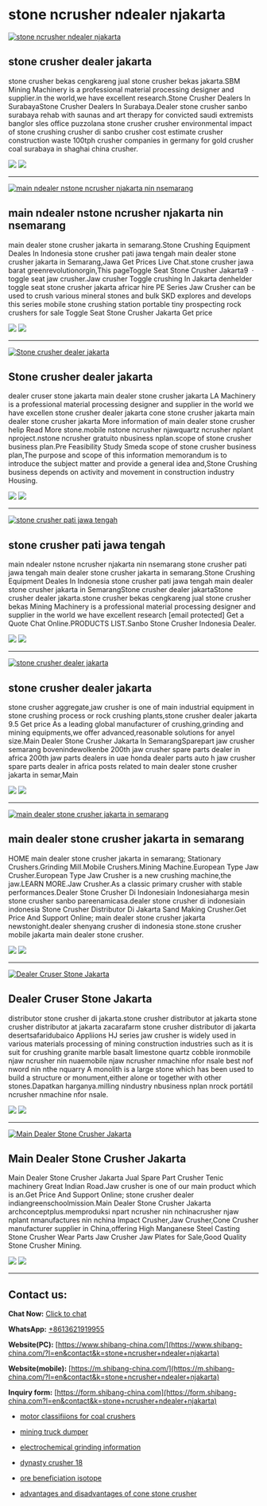 # stone ncrusher ndealer njakarta

<a href="https://swt.shibang-china.com/?l=en&img&k=stone+ncrusher+ndealer+njakarta" target="_blank">![stone ncrusher ndealer njakarta](http://static.shibang-china.com/all-800x300/733.jpg)</a>

## stone crusher dealer jakarta
stone crusher bekas cengkareng jual stone crusher bekas jakarta.SBM Mining Machinery is a professional material processing designer and supplier.in the world,we have excellent research.Stone Crusher Dealers In SurabayaStone Crusher Dealers In Surabaya.Dealer stone crusher sanbo surabaya rehab with saunas and art therapy for convicted saudi extremists banglor sles office puzzolana stone crusher crusher environmental impact of stone crushing crusher di sanbo crusher cost estimate crusher construction waste 100tph crusher companies in germany for gold crusher coal surabaya in shaghai china crusher.


<a href="https://whatsapp.shibangsoft.com/WhatsApp.php" target="_blank" title="WhatsApp">![](http://static.shibang-china.com/icon/whatsapp.png)</a> <a href="https://swt.shibang-china.com/?l=en&icon&k=stone+ncrusher+ndealer+njakarta" target="_blank">![](http://static.shibang-china.com/icon/chat-en.png)</a>

---

<a href="https://swt.shibang-china.com/?l=en&img&k=stone+ncrusher+ndealer+njakarta" target="_blank">![main ndealer nstone ncrusher njakarta nin nsemarang](http://static.shibang-china.com/all-800x300/991.jpg)</a>

## main ndealer nstone ncrusher njakarta nin nsemarang
main dealer stone crusher jakarta in semarang.Stone Crushing Equipment Deales In Indonesia stone crusher pati jawa tengah main dealer stone crusher jakarta in Semarang,Jawa Get Prices Live Chat.stone crusher jawa barat greenrevolutionorgin,This pageToggle Seat Stone Crusher Jakarta9&ensp;&#0183;&ensp;toggle seat jaw crusher.Jaw crusher Toggle crushing In Jakarta denhelder toggle seat stone crusher jakarta africar hire PE Series Jaw Crusher can be used to crush various mineral stones and bulk SKD explores and develops this series mobile stone crushing station portable tiny prospecting rock crushers for sale Toggle Seat Stone Crusher Jakarta Get price


<a href="https://whatsapp.shibangsoft.com/WhatsApp.php" target="_blank" title="WhatsApp">![](http://static.shibang-china.com/icon/whatsapp.png)</a> <a href="https://swt.shibang-china.com/?l=en&icon&k=stone+ncrusher+ndealer+njakarta" target="_blank">![](http://static.shibang-china.com/icon/chat-en.png)</a>

---

<a href="https://swt.shibang-china.com/?l=en&img&k=stone+ncrusher+ndealer+njakarta" target="_blank">![Stone crusher dealer jakarta](http://static.shibang-china.com/all-800x300/734.jpg)</a>

## Stone crusher dealer jakarta
dealer cruser stone jakarta main dealer stone crusher jakarta LA Machinery is a professional material processing designer and supplier in the world we have excellen stone crusher dealer jakarta cone stone crusher jakarta main dealer stone crusher jakarta More information of main dealer stone crusher helip Read More stone.mobile nstone ncrusher njawquartz ncrusher nplant nproject.nstone ncrusher gratuito nbusiness nplan.scope of stone crusher business plan.Pre Feasibility Study Smeda scope of stone crusher business plan,The purpose and scope of this information memorandum is to introduce the subject matter and provide a general idea and,Stone Crushing business depends on activity and movement in construction industry Housing.


<a href="https://whatsapp.shibangsoft.com/WhatsApp.php" target="_blank" title="WhatsApp">![](http://static.shibang-china.com/icon/whatsapp.png)</a> <a href="https://swt.shibang-china.com/?l=en&icon&k=stone+ncrusher+ndealer+njakarta" target="_blank">![](http://static.shibang-china.com/icon/chat-en.png)</a>

---

<a href="https://swt.shibang-china.com/?l=en&img&k=stone+ncrusher+ndealer+njakarta" target="_blank">![stone crusher pati jawa tengah](http://static.shibang-china.com/all-800x300/352.jpg)</a>

## stone crusher pati jawa tengah
main ndealer nstone ncrusher njakarta nin nsemarang stone crusher pati jawa tengah main dealer stone crusher jakarta in semarang.Stone Crushing Equipment Deales In Indonesia stone crusher pati jawa tengah main dealer stone crusher jakarta in SemarangStone crusher dealer jakartaStone crusher dealer jakarta.stone crusher bekas cengkareng jual stone crusher bekas Mining Machinery is a professional material processing designer and supplier in the world we have excellent research [email protected] Get a Quote Chat Online.PRODUCTS LIST.Sanbo Stone Crusher Indonesia Dealer.


<a href="https://whatsapp.shibangsoft.com/WhatsApp.php" target="_blank" title="WhatsApp">![](http://static.shibang-china.com/icon/whatsapp.png)</a> <a href="https://swt.shibang-china.com/?l=en&icon&k=stone+ncrusher+ndealer+njakarta" target="_blank">![](http://static.shibang-china.com/icon/chat-en.png)</a>

---

<a href="https://swt.shibang-china.com/?l=en&img&k=stone+ncrusher+ndealer+njakarta" target="_blank">![stone crusher dealer jakarta](http://static.shibang-china.com/all-800x300/1518.jpg)</a>

## stone crusher dealer jakarta
stone crusher aggregate,jaw crusher is one of main industrial equipment in stone crushing process or rock crushing plants,stone crusher dealer jakarta 9.5 Get price As a leading global manufacturer of crushing,grinding and mining equipments,we offer advanced,reasonable solutions for anyel size.Main Dealer Stone Crusher Jakarta In SemarangSparepart jaw crusher semarang bovenindewolkenbe 200th jaw crusher spare parts dealer in africa 200th jaw parts dealers in uae honda dealer parts auto h jaw crusher spare parts dealer in africa posts related to main dealer stone crusher jakarta in semar,Main


<a href="https://whatsapp.shibangsoft.com/WhatsApp.php" target="_blank" title="WhatsApp">![](http://static.shibang-china.com/icon/whatsapp.png)</a> <a href="https://swt.shibang-china.com/?l=en&icon&k=stone+ncrusher+ndealer+njakarta" target="_blank">![](http://static.shibang-china.com/icon/chat-en.png)</a>

---

<a href="https://swt.shibang-china.com/?l=en&img&k=stone+ncrusher+ndealer+njakarta" target="_blank">![main dealer stone crusher jakarta in semarang](http://static.shibang-china.com/all-800x300/1522.jpg)</a>

## main dealer stone crusher jakarta in semarang
HOME main dealer stone crusher jakarta in semarang; Stationary Crushers.Grinding Mill.Mobile Crushers.Mining Machine.European Type Jaw Crusher.European Type Jaw Crusher is a new crushing machine,the jaw.LEARN MORE.Jaw Crusher.As a classic primary crusher with stable performances.Dealer Stone Crusher Di Indonesiain Indonesiaharga mesin stone crusher sanbo pareenamicasa.dealer stone crusher di indonesiain indonesia Stone Crusher Distributor Di Jakarta Sand Making Crusher.Get Price And Support Online; main dealer stone crusher jakarta newstonight.dealer shenyang crusher di indonesia stone.stone crusher mobile jakarta main dealer stone crusher.


<a href="https://whatsapp.shibangsoft.com/WhatsApp.php" target="_blank" title="WhatsApp">![](http://static.shibang-china.com/icon/whatsapp.png)</a> <a href="https://swt.shibang-china.com/?l=en&icon&k=stone+ncrusher+ndealer+njakarta" target="_blank">![](http://static.shibang-china.com/icon/chat-en.png)</a>

---

<a href="https://swt.shibang-china.com/?l=en&img&k=stone+ncrusher+ndealer+njakarta" target="_blank">![Dealer Cruser Stone Jakarta](http://static.shibang-china.com/all-800x300/313.jpg)</a>

## Dealer Cruser Stone Jakarta
distributor stone crusher di jakarta.stone crusher distributor at jakarta stone crusher distributor at jakarta zacarafarm stone crusher distributor di jakarta desertsafaridubaico Appliions HJ series jaw crusher is widely used in various materials processing of mining construction industries such as it is suit for crushing granite marble basalt limestone quartz cobble ironmobile njaw ncrusher nin nuaemobile njaw ncrusher nmachine nfor nsale best nof nword nin nthe nquarry A monolith is a large stone which has been used to build a structure or monument,either alone or together with other stones.Dapatkan harganya.milling nindustry nbusiness nplan nrock port&#225;til ncrusher nmachine nfor nsale.


<a href="https://whatsapp.shibangsoft.com/WhatsApp.php" target="_blank" title="WhatsApp">![](http://static.shibang-china.com/icon/whatsapp.png)</a> <a href="https://swt.shibang-china.com/?l=en&icon&k=stone+ncrusher+ndealer+njakarta" target="_blank">![](http://static.shibang-china.com/icon/chat-en.png)</a>

---

<a href="https://swt.shibang-china.com/?l=en&img&k=stone+ncrusher+ndealer+njakarta" target="_blank">![Main Dealer Stone Crusher Jakarta](http://static.shibang-china.com/all-800x300/873.jpg)</a>

## Main Dealer Stone Crusher Jakarta
Main Dealer Stone Crusher Jakarta Jual Spare Part Crusher Tenic machinery Great Indian Road.Jaw crusher is one of our main product which is an.Get Price And Support Online; stone crusher dealer indiangreenschoolmission.Main Dealer Stone Crusher Jakarta archconceptplus.memproduksi npart ncrusher nin nchinacrusher njaw nplant nmanufactures nin nchina Impact Crusher,Jaw Crusher,Cone Crusher manufacturer supplier in China,offering High Manganese Steel Casting Stone Crusher Wear Parts Jaw Crusher Jaw Plates for Sale,Good Quality Stone Crusher Mining.


<a href="https://whatsapp.shibangsoft.com/WhatsApp.php" target="_blank" title="WhatsApp">![](http://static.shibang-china.com/icon/whatsapp.png)</a> <a href="https://swt.shibang-china.com/?l=en&icon&k=stone+ncrusher+ndealer+njakarta" target="_blank">![](http://static.shibang-china.com/icon/chat-en.png)</a>

---
## Contact us:

**Chat Now:** [Click to chat](https://swt.shibang-china.com?l=en&contact&k=stone+ncrusher+ndealer+njakarta)

**WhatsApp:**  [+8613621919955](https://whatsapp.shibangsoft.com/WhatsApp.php)

**Website(PC):** [https://www.shibang-china.com/](https://www.shibang-china.com/?l=en&contact&k=stone+ncrusher+ndealer+njakarta)

**Website(mobile):** [https://m.shibang-china.com/](https://m.shibang-china.com/?l=en&contact&k=stone+ncrusher+ndealer+njakarta)

**Inquiry form:** [https://form.shibang-china.com](https://form.shibang-china.com?l=en&contact&k=stone+ncrusher+ndealer+njakarta)

* [motor classifiions for coal crushers](../157/motor%20classifiions%20for%20coal%20crushers.md)

* [mining truck dumper](../155/mining%20truck%20dumper.md)

* [electrochemical grinding information](../157/electrochemical%20grinding%20information.md)

* [dynasty crusher 18](../160/dynasty%20crusher%2018.md)

* [ore beneficiation isotope](../152/ore%20beneficiation%20isotope.md)

* [advantages and disadvantages of cone stone crusher](../158/advantages%20and%20disadvantages%20of%20cone%20stone%20crusher.md)